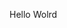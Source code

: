 Hello Wolrd























































































































































































































































































































































































































































































































































































































































































































































































































































































































































































































































































































































































































































































































































































































































































































































































































































































































































































































































































































































































































































































































































































































































































































































































































































































































































































































































































































































































































































































































































































































































































































































































































































































































































































































































































































































































































































































































































































































































































































































































































































































































































































































































































































































































































































































































































































































































































